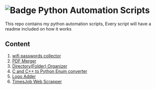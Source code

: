 # ![Badge](https://img.shields.io/badge/Python-3776AB?style=for-the-badge&logo=python&logoColor=white) Python Automation Scripts
This repo contains my python automation scripts, Every script will have a readme included on how it works 

## Content

1. <a href= "/get-wifi-passwords"> wifi passwords collector</a>
2. <a href= "/pdf-merger"> PDF Merger</a>
3. <a href= "/current-directory-organizer"> Directory(Folder) Organizer</a>
4. <a href= "/c&cpp-enums-to-python-enums"> C and C++ to Python Enum converter </a>
5. <a href= "/logo-adder"> Logo Adder </a>
6. <a href= "/scrape-timesjob-Python-jobs"> TimesJob Web Scrapper </a>
